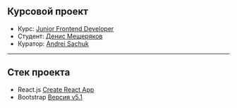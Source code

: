 ## Курсовой проект

* Курс: [Junior Frontend Developer](https://vladilen.ru/junior)
* Студент: [Денис Мещеряков](https://t.me/denis_mesh)
* Куратор: [Andrei Sachuk](https://t.me/frontit)

---

## Стек проекта

* React.js [Create React App](https://github.com/facebook/create-react-app)
* Bootstrap [Версия v5.1](https://getbootstrap.com/docs/5.1/getting-started/introduction/)
